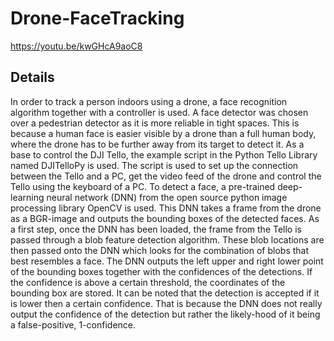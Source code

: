 # Drone-FaceTracking
https://youtu.be/kwGHcA9aoC8

## Details

In order to track a person indoors using a drone, a face recognition algorithm together with a controller is used. A face detector was chosen over a pedestrian detector as it is more reliable in tight spaces. This is because a human face is easier visible by a drone than a full human body, where the drone has to be further away from its target to detect it.
As a base to control the DJI Tello, the example script in the Python Tello Library named DJITelloPy is used. The script is used to set up the connection between the Tello and a PC, get the video feed of the drone and control the Tello using the keyboard of a PC.
To detect a face, a pre-trained deep-learning neural network (DNN) from the open source python image processing library OpenCV is used. This DNN takes a frame from the drone as a BGR-image and outputs the bounding boxes of the detected faces.
As a first step, once the DNN has been loaded, the frame from the Tello is passed through a blob feature detection algorithm. These blob locations are then passed onto the DNN which looks for the combination of blobs that best resembles a face.
The DNN outputs the left upper and right lower point of the bounding boxes together with the confidences of the detections. If the confidence is above a certain threshold, the coordinates of the bounding box are stored. 
It can be noted that the detection is accepted if it is lower then a certain confidence. That is because the DNN does not really output the confidence of the detection but rather the likely-hood of it being a false-positive, 1-confidence.